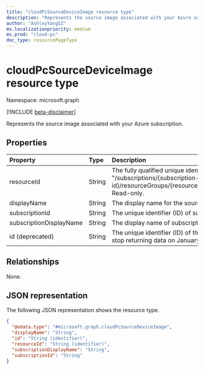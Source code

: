 ```yaml
---
title: "cloudPcSourceDeviceImage resource type"
description: "Represents the source image associated with your Azure subscription."
author: "AshleyYangSZ"
ms.localizationpriority: medium
ms.prod: "cloud-pc"
doc_type: resourcePageType
---
```


# cloudPcSourceDeviceImage resource type

Namespace: microsoft.graph

[!INCLUDE [beta-disclaimer](../../includes/beta-disclaimer.md)]

Represents the source image associated with your Azure subscription.

## Properties

|Property|Type|Description|
|:---|:---|:---|
|resourceId|String| The fully qualified unique identifier (ID) of the source image resource in Azure. The ID format is "/subscriptions/{subscription-id}/resourceGroups/{resourceGroupName}/providers/Microsoft.Compute/images/{imageName}". Read-only.|
|displayName|String|The display name for the source image. Read-only.|
|subscriptionId|String|The unique identifier (ID) of subscription that hosts the source image. Read-only.|
|subscriptionDisplayName|String|The display name of subscription that hosts the source image. Read-only.|
|id (deprecated)|String|The unique identifier (ID) of the source image. Read-only. The **id** property is deprecated and will stop returning data on January 31, 2024. Going forward, use the **resourceId** property.|

## Relationships

None.

## JSON representation

The following JSON representation shows the resource type.

<!-- {
  "blockType": "resource",
  "@odata.type": "microsoft.graph.cloudPcSourceDeviceImage"
}
-->
``` json
{
  "@odata.type": "#microsoft.graph.cloudPcSourceDeviceImage",
  "displayName": "String",
  "id": "String (identifier)",
  "resourceId": "String (identifier)",
  "subscriptionDisplayName": "String",
  "subscriptionId": "String"
}
```
